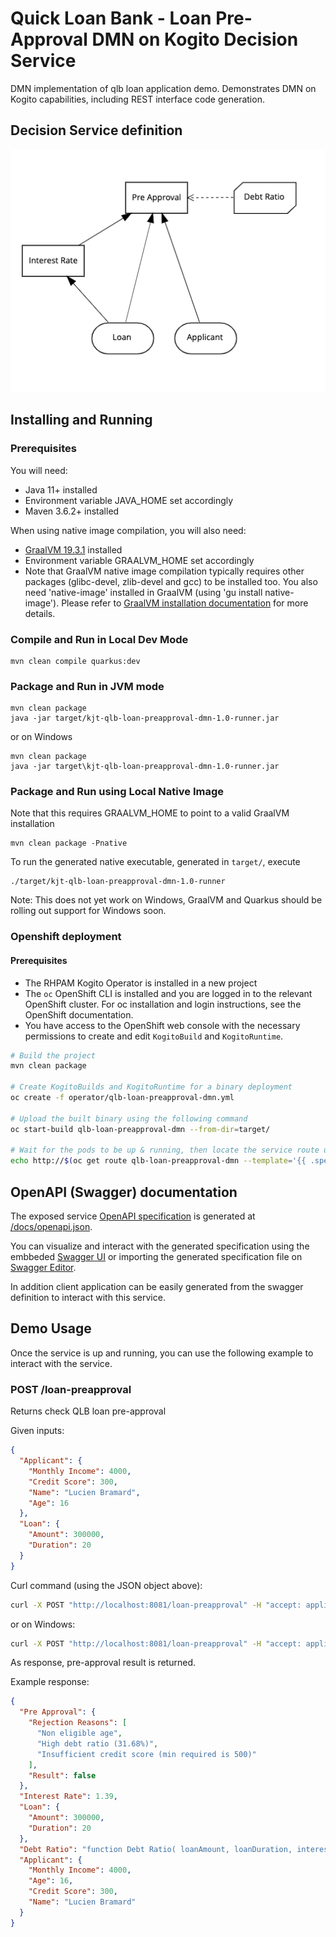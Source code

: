 # Quick Loan Bank - Loan Pre-Approval DMN on Kogito Decision Service

DMN implementation of qlb loan application demo.
Demonstrates DMN on Kogito capabilities, including REST interface code generation.

## Decision Service definition

![DMN model](docs/loan-preapproval_dmn.png)

## Installing and Running

### Prerequisites

You will need:

- Java 11+ installed
- Environment variable JAVA_HOME set accordingly
- Maven 3.6.2+ installed

When using native image compilation, you will also need:

- [GraalVM 19.3.1](https://github.com/oracle/graal/releases/tag/vm-19.3.1) installed
- Environment variable GRAALVM_HOME set accordingly
- Note that GraalVM native image compilation typically requires other packages (glibc-devel, zlib-devel and gcc) to be installed too. You also need 'native-image' installed in GraalVM (using 'gu install native-image'). Please refer to [GraalVM installation documentation](https://www.graalvm.org/docs/reference-manual/aot-compilation/#prerequisites) for more details.

### Compile and Run in Local Dev Mode

```
mvn clean compile quarkus:dev
```

### Package and Run in JVM mode

```
mvn clean package
java -jar target/kjt-qlb-loan-preapproval-dmn-1.0-runner.jar
```

or on Windows

```
mvn clean package
java -jar target\kjt-qlb-loan-preapproval-dmn-1.0-runner.jar
```

### Package and Run using Local Native Image

Note that this requires GRAALVM_HOME to point to a valid GraalVM installation

```
mvn clean package -Pnative
```

To run the generated native executable, generated in `target/`, execute

```
./target/kjt-qlb-loan-preapproval-dmn-1.0-runner
```

Note: This does not yet work on Windows, GraalVM and Quarkus should be rolling out support for Windows soon.

### Openshift deployment

#### Prerequisites

- The RHPAM Kogito Operator is installed in a new project
- The `oc` OpenShift CLI is installed and you are logged in to the relevant OpenShift cluster. For oc installation and login instructions, see the OpenShift documentation.
- You have access to the OpenShift web console with the necessary permissions to create and edit `KogitoBuild` and `KogitoRuntime`.

```bash
# Build the project
mvn clean package

# Create KogitoBuilds and KogitoRuntime for a binary deployment
oc create -f operator/qlb-loan-preapproval-dmn.yml

# Upload the built binary using the following command
oc start-build qlb-loan-preapproval-dmn --from-dir=target/

# Wait for the pods to be up & running, then locate the service route using this command
echo http://$(oc get route qlb-loan-preapproval-dmn --template='{{ .spec.host }}')/swagger-ui
```

## OpenAPI (Swagger) documentation

The exposed service [OpenAPI specification](https://swagger.io/docs/specification) is generated at
[/docs/openapi.json](http://localhost:8081/docs/openapi.json).

You can visualize and interact with the generated specification using the embbeded [Swagger UI](http://localhost:8081/swagger-ui) or importing the generated specification file on [Swagger Editor](https://editor.swagger.io).

In addition client application can be easily generated from the swagger definition to interact with this service.

## Demo Usage

Once the service is up and running, you can use the following example to interact with the service.

### POST /loan-preapproval

Returns check QLB loan pre-approval

Given inputs:

```json
{
  "Applicant": {
    "Monthly Income": 4000,
    "Credit Score": 300,
    "Name": "Lucien Bramard",
    "Age": 16
  },
  "Loan": {
    "Amount": 300000,
    "Duration": 20
  }
}
```

Curl command (using the JSON object above):

```sh
curl -X POST "http://localhost:8081/loan-preapproval" -H "accept: application/json" -H "Content-Type: application/json" -d "{\"Applicant\":{\"Monthly Income\":4000,\"Credit Score\":300,\"Name\":\"Lucien Bramard\",\"Age\":16},\"Loan\":{\"Amount\":300000,\"Duration\":20}}"
```

or on Windows:

```sh
curl -X POST "http://localhost:8081/loan-preapproval" -H "accept: application/json" -H "Content-Type: application/json" -d "{\"Applicant\":{\"Monthly Income\":4000,\"Credit Score\":300,\"Name\":\"Lucien Bramard\",\"Age\":16},\"Loan\":{\"Amount\":300000,\"Duration\":20}}"
```

As response, pre-approval result is returned.

Example response:

```json
{
  "Pre Approval": {
    "Rejection Reasons": [
      "Non eligible age",
      "High debt ratio (31.68%)",
      "Insufficient credit score (min required is 500)"
    ],
    "Result": false
  },
  "Interest Rate": 1.39,
  "Loan": {
    "Amount": 300000,
    "Duration": 20
  },
  "Debt Ratio": "function Debt Ratio( loanAmount, loanDuration, interestRate, monthlyIncome )",
  "Applicant": {
    "Monthly Income": 4000,
    "Age": 16,
    "Credit Score": 300,
    "Name": "Lucien Bramard"
  }
}
```

